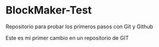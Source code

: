 # BlockMaker-Test
Repositorio para probar los primeros pasos con Git y Github

Este es mi primer cambio en un repositorio de GIT